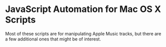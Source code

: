 # JavaScript Automation for Mac OS X Scripts

Most of these scripts are for manipulating Apple Music tracks, but there are a
few additional ones that might be of interest.
